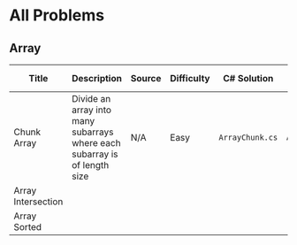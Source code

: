# All Problems

## Array

| Title              | Description                                                               | Source | Difficulty | C# Solution     | Java Solution     | JS Solution | Python Solution  |
| ------------------ | ------------------------------------------------------------------------- | ------ | ---------- | --------------- | ----------------- | ----------- | ---------------- |
| Chunk Array        | Divide an array into many subarrays where each subarray is of length size | N/A    | Easy       | `ArrayChunk.cs` | `ArrayChunk.java` | `chunk.js`  | `array_chunk.py` |
| Array Intersection |                                                                           |        |
| Array Sorted       |
